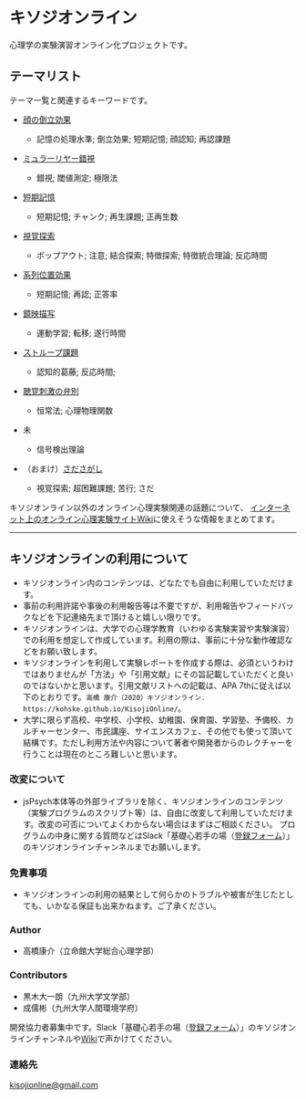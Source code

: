 # キソジオンライン

心理学の実験演習オンライン化プロジェクトです。

## テーマリスト

テーマ一覧と関連するキーワードです。

- [顔の倒立効果](theme/FaceInversion/)
  - 記憶の処理水準; 倒立効果; 短期記憶; 顔認知; 再認課題
- [ミュラーリヤー錯視](theme/Muller-lyer/)
  - 錯視; 閾値測定; 極限法
- [短期記憶](theme/ShortTermMemory/)
  - 短期記憶; チャンク; 再生課題; 正再生数
- [視覚探索](theme/VisualSearch/)
  - ポップアウト; 注意; 結合探索; 特徴探索; 特徴統合理論; 反応時間
- [系列位置効果](theme/SerialPositionEffect/)
  - 短期記憶; 再認; 正答率
- [鏡映描写](theme/MirrorDrawing/)
  - 運動学習; 転移; 遂行時間
- [ストループ課題](theme/Stroop/)
  - 認知的葛藤; 反応時間;
- [聴覚刺激の弁別](theme/ConstantMethod)
  - 恒常法; 心理物理関数
- 未 []()
  - 信号検出理論


- （おまけ）[さださがし](http://kohske.github.io/sandbox/sadasagashi/)
  - 視覚探索; 超困難課題; 苦行; さだ

キソジオンライン以外のオンライン心理実験関連の話題について、
[インターネット上のオンライン心理実験サイトWiki](https://github.com/kohske/KisojiOnline/wiki/%E3%82%A4%E3%83%B3%E3%82%BF%E3%83%BC%E3%83%8D%E3%83%83%E3%83%88%E4%B8%8A%E3%81%AE%E3%82%AA%E3%83%B3%E3%83%A9%E3%82%A4%E3%83%B3%E5%BF%83%E7%90%86%E5%AE%9F%E9%A8%93%E3%82%B5%E3%82%A4%E3%83%88)に使えそうな情報をまとめてます。

----

##  キソジオンラインの利用について

- キソジオンライン内のコンテンツは、どなたでも自由に利用していただけます。
- 事前の利用許諾や事後の利用報告等は不要ですが、利用報告やフィードバックなどを下記連絡先まで頂けると嬉しい限りです。
- キソジオンラインは、大学での心理学教育（いわゆる実験実習や実験演習）での利用を想定して作成しています。利用の際は、事前に十分な動作確認などをお願い致します。
- キソジオンラインを利用して実験レポートを作成する際は、必須というわけではありませんが「方法」や「引用文献」にその旨記載していただくと良いのではないかと思います。引用文献リストへの記載は、APA 7thに従えば以下のとおりです。`高橋 康介（2020）キソジオンライン. https://kohske.github.io/KisojiOnline/`。
- 大学に限らず高校、中学校、小学校、幼稚園、保育園、学習塾、予備校、カルチャーセンター、市民講座、サイエンスカフェ、その他でも使って頂いて結構です。ただし利用方法や内容について著者や開発者からのレクチャーを行うことは現在のところ難しいと思います。

### 改変について
- jsPsych本体等の外部ライブラリを除く、キソジオンラインのコンテンツ（実験プログラムのスクリプト等）は、自由に改変して利用していただけます。改変の可否についてよくわからない場合はまずはご相談ください。
プログラムの中身に関する質問などはSlack「基礎心若手の場（[登録フォーム](https://docs.google.com/forms/d/e/1FAIpQLScfMN8519Jk9VJgaBi6Uvl19aQPme40S6fUjA8LkSe3v5ENAQ/viewform)）」のキソジオンラインチャンネルまでお願いします。

### 免責事項
- キソジオンラインの利用の結果として何らかのトラブルや被害が生じたとしても、いかなる保証も出来かねます。ご了承ください。


### Author
- 高橋康介（立命館大学総合心理学部）

### Contributors
- 黒木大一朗（九州大学文学部）
- 成儒彬（九州大学人間環境学府）

開発協力者募集中です。Slack「基礎心若手の場（[登録フォーム](https://docs.google.com/forms/d/e/1FAIpQLScfMN8519Jk9VJgaBi6Uvl19aQPme40S6fUjA8LkSe3v5ENAQ/viewform)）」のキソジオンラインチャンネルや[Wiki](https://github.com/kohske/KisojiOnline/wiki/%E3%82%AD%E3%82%BD%E3%82%B8%E3%82%AA%E3%83%B3%E3%83%A9%E3%82%A4%E3%83%B3-Wiki)で声かけてください。

### 連絡先
kisojionline@gmail.com
